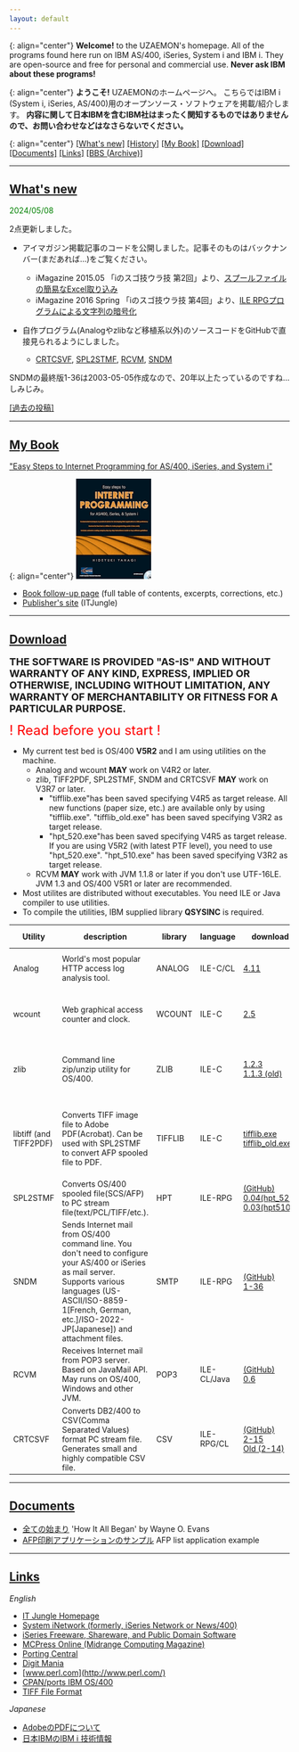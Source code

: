 ```yaml
---
layout: default
---
```


{: align="center"}
**Welcome!**
to the UZAEMON's homepage. All of the programs found here run on IBM AS/400, iSeries, System i and IBM i. They are open-source and free for personal and commercial use. **Never ask IBM about these programs!**

{: align="center"}
**ようこそ!**
UZAEMONのホームページへ。
こちらではIBM i (System i, iSeries, AS/400)用のオープンソース・ソフトウェアを掲載/紹介します。
**内容に関して日本IBMを含むIBM社はまったく関知するものではありませんので、お問い合わせなどはなさらないでください。**

{: align="center"}
[[What's new]](#whats-new) 
[[History]](history.html)
[[My Book]](#my-book) 
[[Download]](#download)
[[Documents]](#documents)
[[Links]](#links)
[[BBS (Archive)]](oldBBS/index.html)

---

## [What's new](#whats-new)  
<font color="green">2024/05/08</font>

2点更新しました。

- アイマガジン掲載記事のコードを公開しました。記事そのものはバックナンバー(まだあれば...)をご覧ください。
  - iMagazine 2015.05 「iのスゴ技ウラ技 第2回」より、[スプールファイルの簡易なExcel取り込み](https://github.com/uzaemon/homepage/tree/main/SPL2EXCEL)
  - iMagazine 2016 Spring 「iのスゴ技ウラ技 第4回」より、[ILE RPGプログラムによる文字列の暗号化](https://github.com/uzaemon/homepage/tree/main/CRYPTO)

- 自作プログラム(Analogやzlibなど移植系以外)のソースコードをGitHubで直接見られるようにしました。
  - [CRTCSVF](https://github.com/uzaemon/homepage/tree/main/CSV), [SPL2STMF](https://github.com/uzaemon/homepage/tree/main/HPT), [RCVM](https://github.com/uzaemon/homepage/tree/main/POP3), [SNDM](https://github.com/uzaemon/homepage/tree/main/SMTP)

SNDMの最終版1-36は2003-05-05作成なので、20年以上たっているのですね...しみじみ。

[[過去の投稿]](history.html)

---

## [My Book](#my-book)

[&quot;Easy Steps to Internet Programming for AS/400, iSeries, and System i&quot;](iptu/index.html)

{: align="center"}
![book cover](book.gif)

- [Book follow-up page](iptu/index.html) (full table of contents, excerpts, corrections, etc.)
- [Publisher's site](http://www.itjungle.com/) (ITJungle)

---

## [Download](#download)

**<FONT size="+1">THE SOFTWARE IS PROVIDED &quot;AS-IS&quot; AND WITHOUT WARRANTY OF ANY
KIND, EXPRESS, IMPLIED OR OTHERWISE, INCLUDING WITHOUT LIMITATION, ANY
WARRANTY OF MERCHANTABILITY OR FITNESS FOR A PARTICULAR PURPOSE.</FONT>**

<FONT color="#ff0000" size="+2">! Read before you start !</FONT>

- My current test bed is OS/400 **V5R2** and I am using utilities on the machine.
  - Analog and wcount **MAY** work on V4R2 or later.
  - zlib, TIFF2PDF, SPL2STMF, SNDM and CRTCSVF **MAY** work on V3R7 or later.
    - &quot;tifflib.exe&quot;has been saved specifying V4R5 as target release.
      All new functions (paper size, etc.) are available only by using &quot;tifflib.exe&quot;.
      &quot;tifflib_old.exe&quot; has been saved specifying V3R2 as target release.
    - &quot;hpt_520.exe&quot;has been saved specifying V4R5 as target release.
      If you are using V5R2 (with latest PTF level), you need to use &quot;hpt_520.exe&quot;.
      &quot;hpt_510.exe&quot; has been saved specifying V3R2 as target release.
  - RCVM **MAY** work with JVM 1.1.8 or later if you don't use UTF-16LE. JVM 1.3 and OS/400
    V5R1 or later are recommended.
- Most utilites are distributed without executables. You need ILE or Java
  compiler to use utilities.
- To compile the utilities, IBM supplied library **QSYSINC** is required.

|Utility|description|library|language|download|documents|link to homepage|
|-------|-----------|-------|--------|--------|---------|----------------|
|Analog|World's most popular HTTP access log analysis tool.|ANALOG|ILE-C/CL|[4.11](analog411.exe)|[install](analog_install.html) [usage](analog_usage.html) [license](analog_license.html) <br>[Perl install](perl_install.html)|[Analog: WWW logfile analysis](https://analog.readthedocs.io/en/latest/)
|wcount|Web graphical access counter and clock.|WCOUNT|ILE-C|[2.5](wcount25.exe)|[install](wcount_install.html) [usage](wcount_usage.html) [license](wcount_license.html)|[WWW Homepage Access Counter and Clock](http://www.muquit.com/muquit/software/Count/Count.html)|
|zlib|Command line zip/unzip utility for OS/400.|ZLIB|ILE-C|[1.2.3](zlib123.exe)<br> [1.1.3 (old)](zlib.exe)|[install](zlib_usage.html) [license](zlib_license.html) [addendum](zlib_addendum.html)|[zlib Home Site](http://www.zlib.net/) [Minizip: Zip and UnZip additionnal library](http://www.winimage.com/zLibDll/minizip.html)|
|libtiff (and TIFF2PDF)|Converts TIFF image file to Adobe PDF(Acrobat). Can be used with SPL2STMF to convert AFP spooled file to PDF.|TIFFLIB|ILE-C|[tifflib.exe](tifflib.exe) [tifflib_old.exe](tifflib_old.exe)|[install](tifflib_install.html) [usage](tifflib_usage.html) [license](tifflib_license.html)|[LibTIFF - TIFF Library and Utilities](http://www.libtiff.org/) (Original TIFF2PDF.C is no longer available on the Web)|
|SPL2STMF|Converts OS/400 spooled file(SCS/AFP) to PC stream file(text/PCL/TIFF/etc.).|HPT|ILE-RPG|[(GitHub)](https://github.com/uzaemon/homepage/tree/main/HPT)<br>[0.04(hpt_520)](hpt_520.exe) [0.03(hpt510)](hpt_510.exe)|[install](hpt_install.html) [usage](hpt_usage.html) [license](hpt_license.html)|(This site)|
|SNDM|Sends Internet mail from OS/400 command line. You don't need to configure  your AS/400 or iSeries as mail server. Supports various languages (US-ASCII/ISO-8859-1[French, German, etc.]/ISO-2022-JP[Japanese]) and attachment files.|SMTP|ILE-RPG|[(GitHub)](https://github.com/uzaemon/homepage/tree/main/SMTP)<br>[1-36](smtp136.exe)|[install](sndm_install.html) [usage](sndm_usage.html) [license](sndm_license.html) [Latin-1 support](iso8859.html)|(This site)|
|RCVM|Receives Internet mail from POP3 server. Based on JavaMail API. May runs on OS/400, Windows and other JVM.|POP3|ILE-CL/Java|[(GitHub)](https://github.com/uzaemon/homepage/tree/main/POP3)<br>[0.6](pop3.exe)|[install](rcvm_install.html) [usage](rcvm_usage.html) [license](rcvm_license.html)|(This site)|
|CRTCSVF|Converts DB2/400 to CSV(Comma Separated Values) format PC stream file. Generates small and highly compatible CSV file.|CSV|ILE-RPG/CL|[(GitHub)](https://github.com/uzaemon/homepage/tree/main/CSV)<br>[2-15](CSV.EXE)<br> [Old (2-14)](CSV_2-14.EXE)|[install](crtcsvf_install.html) [usage](crtcsvf_usage.html) [license](crtcsvf_license.html)|(This site)|

---

## [Documents](#documents)

- [全ての始まり](HowItAllBeganJ.html) 'How It All Began' by Wayne O. Evans
- [AFP印刷アプリケーションのサンプル](afpprt.html) AFP list application example

---

## [Links](#links)

_English_

- [IT Jungle Homepage](http://www.itjungle.com/)
- [System iNetwork (formerly, iSeries Network or News/400)](http://systeminetwork.com/">http://systeminetwork.com/)
- [iSeries Freeware, Shareware, and Public Domain Software](http://www2.systeminetwork.com/code/shareware/)
- [MCPress Online (Midrange Computing Magazine)](http://mcpressonline.com/)
- [Porting Central](http://www-03.ibm.com/servers/enable/site/porting/iseries/overview/go.html)
- [Digit Mania](http://digitmania.birdbrain.net/)
- [www.perl.com](http://www.perl.com/)
- [CPAN/ports IBM OS/400](http://www.cpan.org/ports/#os400)
- [TIFF File Format](http://www.awaresystems.be/imaging/tiff.html)

_Japanese_

- [AdobeのPDFについて](http://www.adobe.co.jp/products/acrobat/adobepdf.html)
- [日本IBMのIBM i 技術情報](https://www.ibm.com/support/pages/ibm-i-%E6%8A%80%E8%A1%93%E6%83%85%E5%A0%B1)
